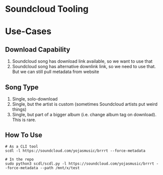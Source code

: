 # Soundcloud Tooling

# Use-Cases

## Download Capability

1. Soundcloud song has download link available, so we want to use that
2. Soundcloud song has alternative downlink link, so we need to use that. But we can still pull metadata from website

## Song Type
1. Single, solo-download
2. Single, but the artist is custom (sometimes Soundcloud artists put weird things)
3. Single, but part of a bigger album (i.e. change album tag on download). This is rare.

## How To Use

```
# As a CLI tool
scdl -l https://soundcloud.com/yojasmusic/brrrt --force-metadata

# In the repo
sudo python3 scdl/scdl.py -l https://soundcloud.com/yojasmusic/brrrt --force-metadata --path /mnt/x/test
```
